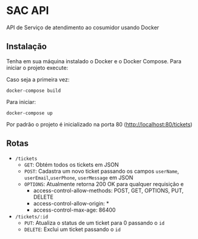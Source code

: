 # SAC API

API de Serviço de atendimento ao cosumidor usando Docker

## Instalação

Tenha em sua máquina instalado o Docker e o Docker Compose. Para iniciar o projeto execute:

Caso seja a primeira vez:

    docker-compose build

Para iniciar:

    docker-compose up

Por padrão o projeto é inicializado na porta 80 (<http://localhost:80/tickets>)

## Rotas

- `/tickets`
  - `GET`: Obtém todos os tickets em JSON
  - `POST`: Cadastra um novo ticket passando os campos `userName`, `userEmail`,`userPhone`, `userMessage` em JSON
  - `OPTIONS`: Atualmente retorna 200 OK para qualquer requisição e
    - access-control-allow-methods: POST, GET, OPTIONS, PUT, DELETE
    - access-control-allow-origin: *
    - access-control-max-age: 86400
- `/tickets/:id`
  - `PUT`: Atualiza o status de um ticket para 0 passando o `id`
  - `DELETE`: Exclui um ticket passando o `id`
